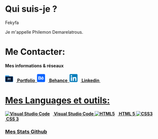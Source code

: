 
<h1>Qui suis-je ?</h1>

<p>Fekyfa</p>

<p>Je m'appelle Philemon Demarelatrous.</p>

<h1> Me Contacter:</h1>

<h4>Mes informations & réseaux<h4>
<a href="https://drive.google.com/drive/folders/1kTi0uwh_8ks48a5p9bjvG0xMaf-EsW6T?usp=sharing"><img alt="Site Web" width="26px" src="portfolio.svg" style="padding-right:10px;"/><span>&nbsp;Portfolio</span>&nbsp;
<a href="https://www.behance.net/fekyfaofficial"><img alt="Behance" width="26px" src="behance.svg" style="padding-right:10px;"/><span>&nbsp;Behance</span>&nbsp;
<a href="https://www.linkedin.com/in/philemon-demarelatrous-4490b7213/"><img alt="Linkedin" width="26px" src="linkedin.svg" style="padding-right:10px;"/><span>&nbsp;Linkedin</span>&nbsp;

<h1>Mes Languages et outils:</h1>


<img alt="Visual Studio Code" width="26px" src="https://cdn.jsdelivr.net/gh/devicons/devicon/icons/vscode/vscode-original.svg" style="padding-right:10px;" /><span>&nbsp;Visual Studio Code</span>
<img alt="HTML5" width="26px" src="https://cdn.jsdelivr.net/gh/devicons/devicon/icons/html5/html5-original.svg" style="padding-right:10px;" /><span>&nbsp;HTML 5</span>
<img alt="CSS3" width="26px" src="https://cdn.jsdelivr.net/gh/devicons/devicon/icons/css3/css3-original.svg" style="padding-right:10px;" /><span>&nbsp;CSS 3</span>


<h3>Mes Stats Github</h3>
